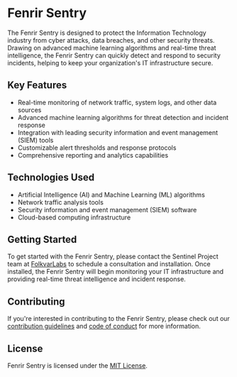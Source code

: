 # Fenrir Sentry

The Fenrir Sentry is designed to protect the Information Technology industry from cyber attacks, data breaches, and other security threats. Drawing on advanced machine learning algorithms and real-time threat intelligence, the Fenrir Sentry can quickly detect and respond to security incidents, helping to keep your organization's IT infrastructure secure.

## Key Features

* Real-time monitoring of network traffic, system logs, and other data sources
* Advanced machine learning algorithms for threat detection and incident response
* Integration with leading security information and event management (SIEM) tools
* Customizable alert thresholds and response protocols
* Comprehensive reporting and analytics capabilities

## Technologies Used

* Artificial Intelligence (AI) and Machine Learning (ML) algorithms
* Network traffic analysis tools
* Security information and event management (SIEM) software
* Cloud-based computing infrastructure

## Getting Started

To get started with the Fenrir Sentry, please contact the Sentinel Project team at [FolkvarLabs]() to schedule a consultation and installation. Once installed, the Fenrir Sentry will begin monitoring your IT infrastructure and providing real-time threat intelligence and incident response.

## Contributing

If you're interested in contributing to the Fenrir Sentry, please check out our [contribution guidelines]() and [code of conduct]() for more information.

## License

Fenrir Sentry is licensed under the [MIT License]().
